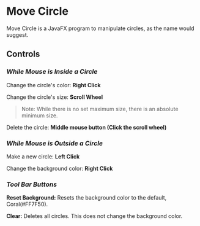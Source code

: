 # Move Circle

Move Circle is a JavaFX program to manipulate circles, as the name would suggest.

## Controls

### *While Mouse is Inside a Circle*
Change the circle's color: **Right Click**

Change the circle's size: **Scroll Wheel**
> Note: While there is no set maximum size, there is an absolute minimum size.

Delete the circle: **Middle mouse button (Click the scroll wheel)**


### *While Mouse is Outside a Circle*
Make a new circle: **Left Click**

Change the background color: **Right Click**

### *Tool Bar Buttons*
**Reset Background:** Resets the background color to the default, Coral(#FF7F50).

**Clear:** Deletes all circles. This does not change the background color.
